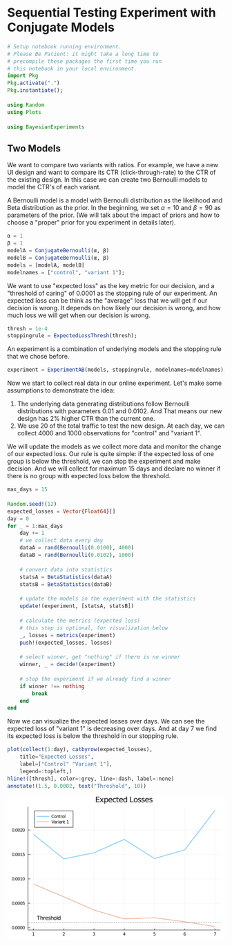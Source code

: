 # Sequential Testing Experiment with Conjugate Models


```julia
# Setup notebook running environment.
# Please Be Patient: it might take a long time to 
# precompile these packages the first time you run 
# this notebook in your local environment.
import Pkg
Pkg.activate(".")
Pkg.instantiate();

using Random 
using Plots

using BayesianExperiments
```

## Two Models

We want to compare two variants with ratios. For example, we have a new UI design and want to compare its CTR (click-through-rate) to the CTR of the existing design. In this case we can create two Bernoulli models to model the CTR's of each variant. 

A Bernoulli model is a model with Bernoulli distribution as the likelihood and Beta distribution as the prior. In the beginning, we set $\alpha=10$ and $\beta=90$ as parameters of the prior. (We will talk about the impact of priors and how to choose a "proper" prior for you experiment in details later).


```julia
α = 1
β = 1
modelA = ConjugateBernoulli(α, β)
modelB = ConjugateBernoulli(α, β)
models = [modelA, modelB]
modelnames = ["control", "variant 1"];
```

We want to use "expected loss" as the key metric for our decision, and a "threshold of caring" of 0.0001 as the stopping rule of our experiment. An expected loss can be think as the "average" loss that we will get if our decision is wrong. It depends on how likely our decision is wrong, and how much loss we will get when our decision is wrong.


```julia
thresh = 1e-4
stoppingrule = ExpectedLossThresh(thresh);
```

An experiment is a combination of underlying models and the stopping rule that we chose before.


```julia
experiment = ExperimentAB(models, stoppingrule, modelnames=modelnames);
```

Now we start to collect real data in our online experiment. Let's make some assumptions to demonstrate the idea:
1. The underlying data generating distributions follow Bernoulli distributions with parameters 0.01 and 0.0102. And That means our new design has 2% higher CTR than the current one.
2. We use $20%$ of the total traffic to test the new design. At each day, we can collect 4000 and 1000 observations for "control" and "variant 1". 

We will update the models as we collect more data and monitor the change of our expected loss. Our rule is quite simple: if the expected loss of one group is below the threshold, we can stop the experiment and make decision. And we will collect for maximum 15 days and declare no winner if there is no group with expected loss below the threshold.


```julia
max_days = 15

Random.seed!(12)
expected_losses = Vector{Float64}[]
day = 0
for _ = 1:max_days
    day += 1
    # we collect data every day
    dataA = rand(Bernoulli(0.0100), 4000)
    dataB = rand(Bernoulli(0.0102), 1000)
    
    # convert data into statistics
    statsA = BetaStatistics(dataA)
    statsB = BetaStatistics(dataB)
    
    # update the models in the experiment with the statistics
    update!(experiment, [statsA, statsB])
    
    # calculate the metrics (expected loss)
    # this step is optional, for visualization below
    _, losses = metrics(experiment)
    push!(expected_losses, losses)
    
    # select winner, get "nothing" if there is no winner
    winner, _ = decide!(experiment)
    
    # stop the experiment if we already find a winner
    if winner !== nothing
        break
    end
end
```

Now we can visualize the expected losses over days. We can see the expected loss of "variant 1" is decreasing over days. And at day 7 we find its expected loss is below the threshold in our stopping rule.


```julia
plot(collect(1:day), catbyrow(expected_losses), 
    title="Expected Losses",
    label=["Control" "Variant 1"],
    legend=:topleft,)
hline!([thresh], color=:grey, line=:dash, label=:none)
annotate!(1.5, 0.0002, text("Threshold", 10))
```




    
![svg](sequential_testing_conjugate_models_files/sequential_testing_conjugate_models_12_0.svg)
    


